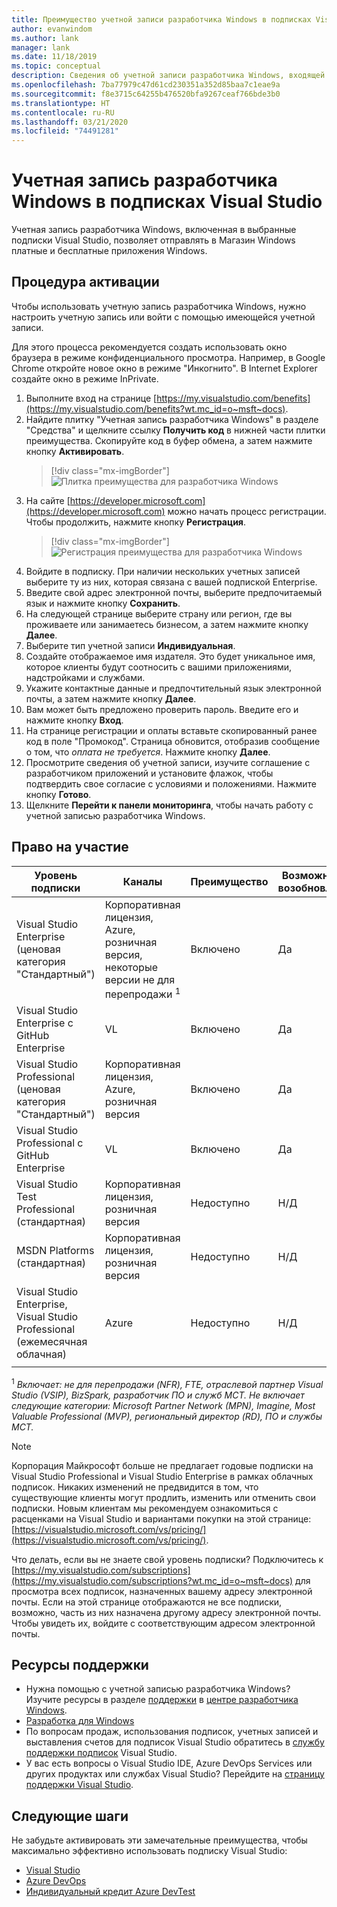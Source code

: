 ```yaml
---
title: Преимущество учетной записи разработчика Windows в подписках Visual Studio | Документация Майкрософт
author: evanwindom
ms.author: lank
manager: lank
ms.date: 11/18/2019
ms.topic: conceptual
description: Сведения об учетной записи разработчика Windows, входящей в вашу подписку Visual Studio.
ms.openlocfilehash: 7ba77979c47d61cd230351a352d85baa7c1eae9a
ms.sourcegitcommit: f8e3715c64255b476520bfa9267ceaf766bde3b0
ms.translationtype: HT
ms.contentlocale: ru-RU
ms.lasthandoff: 03/21/2020
ms.locfileid: "74491281"
---
```

# <a name="windows-developer-account-in-visual-studio-subscriptions"></a>Учетная запись разработчика Windows в подписках Visual Studio
Учетная запись разработчика Windows, включенная в выбранные подписки Visual Studio, позволяет отправлять в Магазин Windows платные и бесплатные приложения Windows.

## <a name="activation-steps"></a>Процедура активации
Чтобы использовать учетную запись разработчика Windows, нужно настроить учетную запись или войти с помощью имеющейся учетной записи.

Для этого процесса рекомендуется создать использовать окно браузера в режиме конфиденциального просмотра.  Например, в Google Chrome откройте новое окно в режиме "Инкогнито".  В Internet Explorer создайте окно в режиме InPrivate.

1. Выполните вход на странице [https://my.visualstudio.com/benefits](https://my.visualstudio.com/benefits?wt.mc_id=o~msft~docs).
2. Найдите плитку "Учетная запись разработчика Windows" в разделе "Средства" и щелкните ссылку **Получить код** в нижней части плитки преимущества.  Скопируйте код в буфер обмена, а затем нажмите кнопку **Активировать**.
   > [!div class="mx-imgBorder"]
   > ![Плитка преимущества для разработчика Windows](_img/vs-windows-dev/vs-windows-dev-tile.png)
3. На сайте [https://developer.microsoft.com](https://developer.microsoft.com) можно начать процесс регистрации.  Чтобы продолжить, нажмите кнопку **Регистрация**.
   > [!div class="mx-imgBorder"]
   > ![Регистрация преимущества для разработчика Windows](_img/vs-windows-dev/vs-windows-dev-register1-cropped.png)
4. Войдите в подписку.  При наличии нескольких учетных записей выберите ту из них, которая связана с вашей подпиской Enterprise.
0. Введите свой адрес электронной почты, выберите предпочитаемый язык и нажмите кнопку **Сохранить**.
5. На следующей странице выберите страну или регион, где вы проживаете или занимаетесь бизнесом, а затем нажмите кнопку **Далее**.
6. Выберите тип учетной записи **Индивидуальная**.
7. Создайте отображаемое имя издателя.  Это будет уникальное имя, которое клиенты будут соотносить с вашими приложениями, надстройками и службами.
8. Укажите контактные данные и предпочтительный язык электронной почты, а затем нажмите кнопку **Далее**.
9. Вам может быть предложено проверить пароль.  Введите его и нажмите кнопку **Вход**.
10. На странице регистрации и оплаты вставьте скопированный ранее код в поле "Промокод".  Страница обновится, отобразив сообщение о том, что *оплата не требуется*.  Нажмите кнопку **Далее**.
11. Просмотрите сведения об учетной записи, изучите соглашение с разработчиком приложений и установите флажок, чтобы подтвердить свое согласие с условиями и положениями.  Нажмите кнопку **Готово**.
12. Щелкните **Перейти к панели мониторинга**, чтобы начать работу с учетной записью разработчика Windows.

## <a name="eligibility"></a>Право на участие
| Уровень подписки                                                 |     Каналы                                            | Преимущество                                                          | Возможность возобновления    |
|--------------------------------------------------------------------|---------------------------------------------------------|------------------------------------------------------------------|---------------|
| Visual Studio Enterprise (ценовая категория "Стандартный")   | Корпоративная лицензия, Azure, розничная версия, некоторые версии не для перепродажи <sup>1</sup> | Включено       |  Да|
| Visual Studio Enterprise с GitHub Enterprise   | VL  | Включено       |  Да|
| Visual Studio Professional (ценовая категория "Стандартный") | Корпоративная лицензия, Azure, розничная версия                                       | Включено                                                            |Да|
| Visual Studio Professional с GitHub Enterprise | VL                                        | Включено                                                            |Да|
| Visual Studio Test Professional (стандартная)                         | Корпоративная лицензия, розничная версия                                              | Недоступно                                            |  Н/Д|
| MSDN Platforms (стандартная)                                          | Корпоративная лицензия, розничная версия                                              |  Недоступно                                            |  Н/Д|
| Visual Studio Enterprise, Visual Studio Professional (ежемесячная облачная) | Azure                                       | Недоступно                                                           |Н/Д|
||

<sup>1</sup> *Включает:  не для перепродажи (NFR), FTE, отраслевой партнер Visual Studio (VSIP), BizSpark, разработчик ПО и служб MCT. Не включает следующие категории:  Microsoft Partner Network (MPN), Imagine, Most Valuable Professional (MVP), региональный директор (RD), ПО и службы MCT.*

> [!NOTE]
> Корпорация Майкрософт больше не предлагает годовые подписки на Visual Studio Professional и Visual Studio Enterprise в рамках облачных подписок. Никаких изменений не предвидится в том, что существующие клиенты могут продлить, изменить или отменить свои подписки. Новым клиентам мы рекомендуем ознакомиться с расценками на Visual Studio и вариантами покупки на этой странице: [https://visualstudio.microsoft.com/vs/pricing/](https://visualstudio.microsoft.com/vs/pricing/).

Что делать, если вы не знаете свой уровень подписки?  Подключитесь к [https://my.visualstudio.com/subscriptions](https://my.visualstudio.com/subscriptions?wt.mc_id=o~msft~docs) для просмотра всех подписок, назначенных вашему адресу электронной почты. Если на этой странице отображаются не все подписки, возможно, часть из них назначена другому адресу электронной почты.  Чтобы увидеть их, войдите с соответствующим адресом электронной почты.

## <a name="support-resources"></a>Ресурсы поддержки
- Нужна помощью с учетной записью разработчика Windows?  Изучите ресурсы в разделе [поддержки](https://developer.microsoft.com/windows/support) в [центре разработчика Windows](https://developer.microsoft.com/windows).
- [Разработка для Windows](/windows/)
- По вопросам продаж, использования подписок, учетных записей и выставления счетов для подписок Visual Studio обратитесь в [службу поддержки подписок](https://visualstudio.microsoft.com/subscriptions/support/) Visual Studio.
- У вас есть вопросы о Visual Studio IDE, Azure DevOps Services или других продуктах или службах Visual Studio?  Перейдите на [страницу поддержки Visual Studio](https://visualstudio.microsoft.com/support/).

## <a name="next-steps"></a>Следующие шаги
Не забудьте активировать эти замечательные преимущества, чтобы максимально эффективно использовать подписку Visual Studio:
- [Visual Studio](vs-ide-benefit.md)
- [Azure DevOps](vs-azure-devops.md)
- [Индивидуальный кредит Azure DevTest](vs-azure.md)